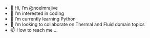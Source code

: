 - 👋 Hi, I’m @noelmrajive
- 👀 I’m interested in coding
- 🌱 I’m currently learning Python
- 💞️ I’m looking to collaborate on Thermal and Fluid domain topics
- 📫 How to reach me ...

<!---
noelmrajive/noelmrajive is a ✨ special ✨ repository because its `README.md` (this file) appears on your GitHub profile.
You can click the Preview link to take a look at your changes.
--->
